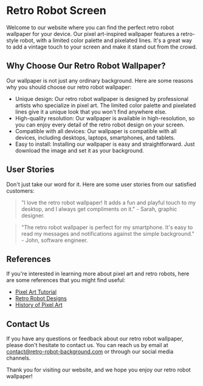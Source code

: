 <!--font:Poppins-->

# Retro Robot Screen

Welcome to our website where you can find the perfect retro robot wallpaper for your device. Our pixel art-inspired wallpaper features a retro-style robot, with a limited color palette and pixelated lines. It's a great way to add a vintage touch to your screen and make it stand out from the crowd.

## Why Choose Our Retro Robot Wallpaper?

Our wallpaper is not just any ordinary background. Here are some reasons why you should choose our retro robot wallpaper:

- Unique design: Our retro robot wallpaper is designed by professional artists who specialize in pixel art. The limited color palette and pixelated lines give it a unique look that you won't find anywhere else.
- High-quality resolution: Our wallpaper is available in high-resolution, so you can enjoy every detail of the retro robot design on your screen.
- Compatible with all devices: Our wallpaper is compatible with all devices, including desktops, laptops, smartphones, and tablets.
- Easy to install: Installing our wallpaper is easy and straightforward. Just download the image and set it as your background.

## User Stories

Don't just take our word for it. Here are some user stories from our satisfied customers:

> "I love the retro robot wallpaper! It adds a fun and playful touch to my desktop, and I always get compliments on it." - Sarah, graphic designer.

> "The retro robot wallpaper is perfect for my smartphone. It's easy to read my messages and notifications against the simple background." - John, software engineer.

## References

If you're interested in learning more about pixel art and retro robots, here are some references that you might find useful:

- [Pixel Art Tutorial](#)
- [Retro Robot Designs](#)
- [History of Pixel Art](#)

## Contact Us

If you have any questions or feedback about our retro robot wallpaper, please don't hesitate to contact us. You can reach us by email at [contact@retro-robot-background.com](mailto:contact@retro-robot-background.com) or through our social media channels.

Thank you for visiting our website, and we hope you enjoy our retro robot wallpaper!

<!--

Write me content for website with wallpaper which alt text is:

"A pixel art-inspired wallpaper featuring a retro-style robot, with a limited color palette and pixelated lines."

The name/title of the page should not be 1:1 copy of the alt text but rather a real content of the website which is using this wallpaper.

- Use markdown format 
- Start with heading
- Heading should be short and concise
- The content should look like a real website 
- The website should not be about the wallpaper, wallpaper is just a related background
- Heading should be contain work "wallpaper" or "background"
- Include real sections like references, contact, user stories, etc. use things relevant to the page purpose.
- Feel free to use structure like headings, bullets, numbering, blockquotes, paragraphs, horizontal lines, etc.
- You can use formatting like bold or _italic_
- You can include UTF-8 emojis
- Links should be only #hash anchors (and you can refer to the document itself)
- Do not include images


---


# Retro Robot Background: Add a Vintage Touch to Your Screen

Welcome to our website where you can find the perfect retro robot wallpaper for your device. Our pixel art-inspired wallpaper features a retro-style robot, with a limited color palette and pixelated lines. It's a great way to add a vintage touch to your screen and make it stand out from the crowd.

## Why Choose Our Retro Robot Wallpaper?

Our wallpaper is not just any ordinary background. Here are some reasons why you should choose our retro robot wallpaper:

- Unique design: Our retro robot wallpaper is designed by professional artists who specialize in pixel art. The limited color palette and pixelated lines give it a unique look that you won't find anywhere else.
- High-quality resolution: Our wallpaper is available in high-resolution, so you can enjoy every detail of the retro robot design on your screen.
- Compatible with all devices: Our wallpaper is compatible with all devices, including desktops, laptops, smartphones, and tablets.
- Easy to install: Installing our wallpaper is easy and straightforward. Just download the image and set it as your background.

## User Stories

Don't just take our word for it. Here are some user stories from our satisfied customers:

> "I love the retro robot wallpaper! It adds a fun and playful touch to my desktop, and I always get compliments on it." - Sarah, graphic designer.

> "The retro robot wallpaper is perfect for my smartphone. It's easy to read my messages and notifications against the simple background." - John, software engineer.

## References

If you're interested in learning more about pixel art and retro robots, here are some references that you might find useful:

- [Pixel Art Tutorial](#)
- [Retro Robot Designs](#)
- [History of Pixel Art](#)

## Contact Us

If you have any questions or feedback about our retro robot wallpaper, please don't hesitate to contact us. You can reach us by email at [contact@retro-robot-background.com](mailto:contact@retro-robot-background.com) or through our social media channels.

Thank you for visiting our website, and we hope you enjoy our retro robot wallpaper!

-->
